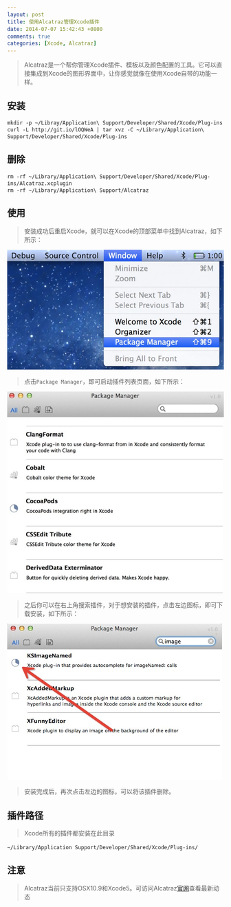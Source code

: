 ```yaml
---
layout: post
title: 使用Alcatraz管理Xcode插件
date: 2014-07-07 15:42:43 +0800
comments: true
categories: [Xcode, Alcatraz]
---
```



>Alcatraz是一个帮你管理Xcode插件、模板以及颜色配置的工具。它可以直接集成到Xcode的图形界面中，让你感觉就像在使用Xcode自带的功能一样。

## 安装
    mkdir -p ~/Libray/Application\ Support/Developer/Shared/Xcode/Plug-ins
    curl -L http://git.io/lOQWeA | tar xvz -C ~/Library/Application\ Support/Developer/Shared/Xcode/Plug-ins
## 删除
    rm -rf ~/Library/Application\ Support/Developer/Shared/Xcode/Plug-ins/Alcatraz.xcplugin
    rm -rf ~/Library/Application\ Support/Alcatraz

## 使用
>安装成功后重启Xcode，就可以在Xcode的顶部菜单中找到Alcatraz，如下所示：

![](/assets/images/2014/07/alcatraz-menu.jpg)

>点击`Package Manager`，即可启动插件列表页面，如下所示：

![](/assets/images/2014/07/alcatraz-home.jpg)

>之后你可以在右上角搜索插件，对于想安装的插件，点击左边图标，即可下载安装，如下所示：

![](/assets/images/2014/07/alcatraz-install.jpg)

>安装完成后，再次点击左边的图标，可以将该插件删除。

## 插件路径
>Xcode所有的插件都安装在此目录

`~/Library/Application Support/Developer/Shared/Xcode/Plug-ins/`

## 注意
>Alcatraz当前只支持OSX10.9和Xcode5。可访问Alcatraz[官网](http://alcatraz.io)查看最新动态
